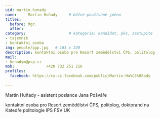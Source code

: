 ```yaml
---
uid: martin.hunady
name:     Martin Huňady 	# běžně používáné jméno
titles:
  before: Mgr. 
  after:
category:                 	# kategorie: kandidat, pks, zastupite
- tajemnik
- kontaktni_osoba
img: people/ppp.jpg   # 165 x 220
description: kontaktní osoba pro Resort zemědělství ČPS, politolog         	# kratký popis, max 160 znaků
mail:
- hunadym@psp.cz
mob:			  +420 732 251 216
profiles:
  facebook: https://cs-cz.facebook.com/public/Martin-Hu%C5%88ady
 
---
```


Martin Huňady - asistent poslance Jana Pošváře

kontaktní osoba pro Resort zemědělství ČPS, politolog,  doktorand na Katedře politologie IPS FSV UK

